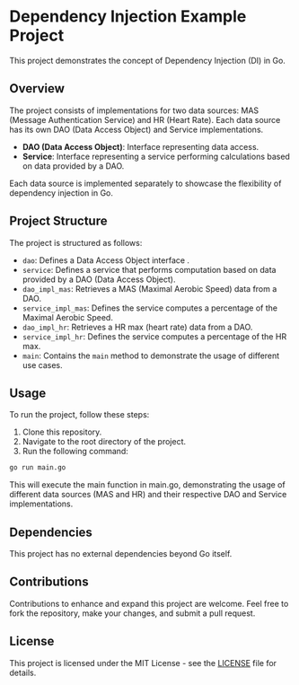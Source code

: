# Dependency Injection Example Project

This project demonstrates the concept of Dependency Injection (DI) in Go.

## Overview

The project consists of implementations for two data sources: MAS (Message Authentication Service) and HR (Heart Rate). Each data source has its own DAO (Data Access Object) and Service implementations.

- **DAO (Data Access Object)**: Interface representing data access.
- **Service**: Interface representing a service performing calculations based on data provided by a DAO.

Each data source is implemented separately to showcase the flexibility of dependency injection in Go.

## Project Structure

The project is structured as follows:

- `dao`: Defines a Data Access Object interface .
- `service`: Defines a service that performs computation based on data provided by a DAO (Data Access Object).
- `dao_impl_mas`: Retrieves a MAS (Maximal Aerobic Speed) data from a DAO.
- `service_impl_mas`: Defines the service computes a percentage of the Maximal Aerobic Speed.
- `dao_impl_hr`: Retrieves a HR max (heart rate) data from a DAO.
- `service_impl_hr`: Defines the service computes a percentage of the HR max.
- `main`: Contains the `main` method to demonstrate the usage of different use cases.

## Usage

To run the project, follow these steps:

1. Clone this repository.
2. Navigate to the root directory of the project.
3. Run the following command:

```bash
go run main.go
```

This will execute the main function in main.go, demonstrating the usage of different data sources (MAS and HR) and their respective DAO and Service implementations.

## Dependencies

This project has no external dependencies beyond Go itself.

## Contributions

Contributions to enhance and expand this project are welcome. Feel free to fork the repository, make your changes, and submit a pull request.

## License

This project is licensed under the MIT License - see the [LICENSE](LICENSE) file for details.